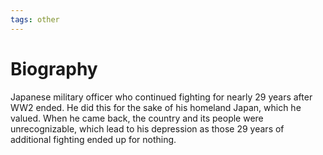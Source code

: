 ```yaml
---
tags: other
---
```


# Biography

Japanese military officer who continued fighting for nearly 29 years after WW2 ended. He did this for the sake of his homeland Japan, which he valued. When he came back, the country and its people were unrecognizable, which lead to his depression as those 29 years of additional fighting ended up for nothing.